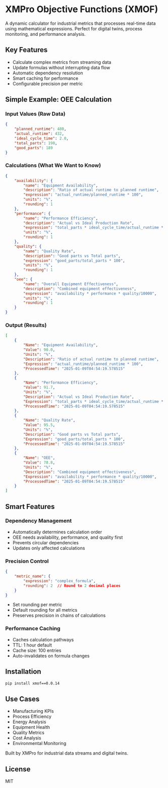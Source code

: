 # XMPro Objective Functions (XMOF)

A dynamic calculator for industrial metrics that processes real-time data using mathematical expressions. Perfect for digital twins, process monitoring, and performance analysis.

## Key Features
- Calculate complex metrics from streaming data
- Update formulas without interrupting data flow
- Automatic dependency resolution
- Smart caching for performance
- Configurable precision per metric

## Simple Example: OEE Calculation

### Input Values (Raw Data)
```json
{
    "planned_runtime": 480,
    "actual_runtime": 432,
    "ideal_cycle_time": 2.0,
    "total_parts": 198,
    "good_parts": 189
}
```

### Calculations (What We Want to Know)
```json
{
    "availability": {
        "name": "Equipment Availability",
        "description": "Ratio of actual runtime to planned runtime",
        "expression": "actual_runtime/planned_runtime * 100",
        "units": "%",
        "rounding": 1
    },
    "performance": {
        "name": "Performance Efficiency",
        "description": "Actual vs Ideal Production Rate",
        "expression": "total_parts * ideal_cycle_time/actual_runtime * 100",
        "units": "%",
        "rounding": 1
    },
    "quality": {
        "name": "Quality Rate",
        "description": "Good parts vs Total parts",
        "expression": "good_parts/total_parts * 100",
        "units": "%",
        "rounding": 1
    },
    "oee": {
        "name": "Overall Equipment Effectiveness",
        "description": "Combined equipment effectiveness",
        "expression": "availability * performance * quality/10000",
        "units": "%",
        "rounding": 1
    }
}
```

### Output (Results)
```json
[
    {
        "Name": "Equipment Availability",
        "Value": 90.0,
        "Units": "%",
        "Description": "Ratio of actual runtime to planned runtime",
        "Expression": "actual_runtime/planned_runtime * 100",
        "ProcessedTime": "2025-01-09T04:54:19.578515"
    },
    {
        "Name": "Performance Efficiency",
        "Value": 91.7,
        "Units": "%",
        "Description": "Actual vs Ideal Production Rate",
        "Expression": "total_parts * ideal_cycle_time/actual_runtime * 100",
        "ProcessedTime": "2025-01-09T04:54:19.578515"
    },
    {
        "Name": "Quality Rate",
        "Value": 95.5,
        "Units": "%",
        "Description": "Good parts vs Total parts",
        "Expression": "good_parts/total_parts * 100",
        "ProcessedTime": "2025-01-09T04:54:19.578515"
    },
    {
        "Name": "OEE",
        "Value": 78.8,
        "Units": "%",
        "Description": "Combined equipment effectiveness",
        "Expression": "availability * performance * quality/10000",
        "ProcessedTime": "2025-01-09T04:54:19.578515"
    }
]
```

## Smart Features

### Dependency Management
- Automatically determines calculation order
- OEE needs availability, performance, and quality first
- Prevents circular dependencies
- Updates only affected calculations

### Precision Control
```json
{
    "metric_name": {
        "expression": "complex_formula",
        "rounding": 2  // Round to 2 decimal places
    }
}
```
- Set rounding per metric
- Default rounding for all metrics
- Preserves precision in chains of calculations

### Performance Caching
- Caches calculation pathways
- TTL: 1 hour default
- Cache size: 100 entries
- Auto-invalidates on formula changes

## Installation
```bash
pip install xmof==0.0.14
```

## Use Cases
- Manufacturing KPIs
- Process Efficiency
- Energy Analysis
- Equipment Health
- Quality Metrics
- Cost Analysis
- Environmental Monitoring

Built by XMPro for industrial data streams and digital twins.

## License
MIT